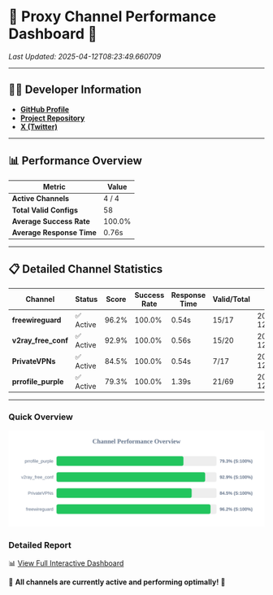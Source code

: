 # 🌟 Proxy Channel Performance Dashboard 🌟

_Last Updated: 2025-04-12T08:23:49.660709_

---

## 👩‍💻 Developer Information

- **[GitHub Profile](https://github.com/4n0nymou3)**  
- **[Project Repository](https://github.com/4n0nymou3/multi-proxy-config-fetcher)**  
- **[X (Twitter)](https://x.com/4n0nymou3)**  

---

## 📊 Performance Overview

| Metric                | Value       |
|-----------------------|-------------|
| **Active Channels**   | 4 / 4       |
| **Total Valid Configs** | 58          |
| **Average Success Rate** | 100.0%      |
| **Average Response Time** | 0.76s       |

---

## 📋 Detailed Channel Statistics

| Channel          | Status     | Score  | Success Rate | Response Time | Valid/Total | Last Success               |
|------------------|------------|--------|--------------|---------------|-------------|----------------------------|
| **freewireguard**  | ✅ Active  | 96.2%  | 100.0% | 0.54s         | 15/17       | 2025-04-12T08:23:49.659412 |
| **v2ray_free_conf**  | ✅ Active  | 92.9%  | 100.0% | 0.56s         | 15/20       | 2025-04-12T08:23:48.514051 |
| **PrivateVPNs**  | ✅ Active  | 84.5%  | 100.0% | 0.54s         | 7/17       | 2025-04-12T08:23:49.089914 |
| **prrofile_purple**  | ✅ Active  | 79.3%  | 100.0% | 1.39s         | 21/69       | 2025-04-12T08:23:47.914871 |

---

### Quick Overview
<div align="center">
  <a href="https://raw.githubusercontent.com/nullluser/NullRepo/refs/heads/main/assets/channel_stats_chart.svg">
    <img src="https://raw.githubusercontent.com/nullluser/NullRepo/refs/heads/main/assets/channel_stats_chart.svg" alt="Source Performance Statistics" width="800">
  </a>
</div>

### Detailed Report
📊 [View Full Interactive Dashboard](https://htmlpreview.github.io/?https://github.com/nullluser/NullRepo/blob/main/assets/performance_report.html)

🎉 **All channels are currently active and performing optimally!** 🎉
